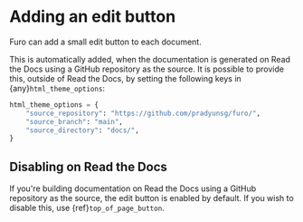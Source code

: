 # Adding an edit button

Furo can add a small edit button to each document.

This is automatically added, when the documentation is generated on Read the Docs using a GitHub repository as the source. It is possible to provide this, outside of Read the Docs, by setting the following keys in {any}`html_theme_options`:

```python
html_theme_options = {
    "source_repository": "https://github.com/pradyunsg/furo/",
    "source_branch": "main",
    "source_directory": "docs/",
}
```

## Disabling on Read the Docs

If you're building documentation on Read the Docs using a GitHub repository as the source, the edit button is enabled by default. If you wish to disable this, use {ref}`top_of_page_button`.
